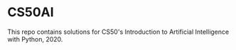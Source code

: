 # CS50AI

This repo contains solutions for CS50's Introduction to Artificial Intelligence with Python, 2020. 